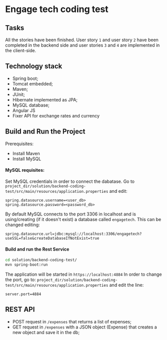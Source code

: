 Engage tech coding test
====
Tasks
--------------
All the stories have been finished.
User story `1` and user story `2` have been completed in the backend side and 
user stories `3` and `4` are implemented in the client-side.

Technology stack
--------------
* Spring boot;
* Tomcat embedded;
* Maven;
* JUnit;
* Hibernate implemented as JPA;
* MySQL database;
* Angular JS
* Fixer API for exchange rates and currency

Build and Run the Project
--------------
Prerequisites:
* Install Maven
* Install MySQL

#### MySQL requisites:
Set MySQL credentials in order to connect the dabatase. Go to `project_dir/solution/backend-coding-test/src/main/resources/application.properties` and edit:

```text
spring.datasource.username=<user_db>
spring.datasource.password=<password_db>
```
By default MySQL connects to the port 3306 in localhost and is using/creating (if it doesn't exist) a database called `engagetech`. This can be changed editing:
```text
spring.datasource.url=jdbc:mysql://localhost:3306/engagetech?useSSL=false&createDatabaseIfNotExist=true
```

#### Build and run the Rest Service

```bash
cd solution/backend-coding-test/
mvn spring-boot:run
  ```

The application will be started in `https://localhost:4884`
In order to change the port, go to: 
`project_dir/solution/backend-coding-test/src/main/resources/application.properties` and edit the line:
```text
server.port=4884 
```

REST API
--------------

* POST request in `/expenses` that returns a list of expenses;
* GET request in `/expenses` with a JSON object (Expense) that creates a new object and save it in the db;

